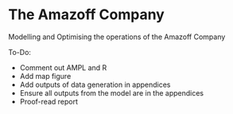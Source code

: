 # The Amazoff Company

Modelling and Optimising the operations of the Amazoff Company

To-Do:

- Comment out AMPL and R
- Add map figure
- Add outputs of data generation in appendices
- Ensure all outputs from the model are in the appendices
- Proof-read report
